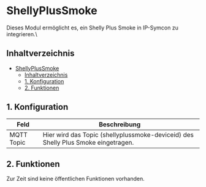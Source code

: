 # ShellyPlusSmoke
   Dieses Modul ermöglicht es, ein Shelly Plus Smoke in IP-Symcon zu integrieren.\
    
## Inhaltverzeichnis
- [ShellyPlusSmoke](#shellyplussmoke)
  - [Inhaltverzeichnis](#inhaltverzeichnis)
  - [1. Konfiguration](#1-konfiguration)
  - [2. Funktionen](#2-funktionen)
   
## 1. Konfiguration
   
   Feld | Beschreibung
   ------------ | ----------------
   MQTT Topic | Hier wird das Topic (shellyplussmoke-deviceid) des Shelly Plus Smoke eingetragen.
   
   ## 2. Funktionen
   Zur Zeit sind keine öffentlichen Funktionen vorhanden.